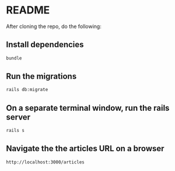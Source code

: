 # README

After cloning the repo, do the following:

## Install dependencies

```bash
bundle
```

## Run the migrations

```bash
rails db:migrate
```

## On a separate terminal window, run the rails server

```bash
rails s
```

## Navigate the the articles URL on a browser

```bash
http://localhost:3000/articles
```
